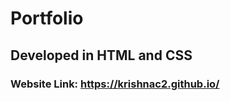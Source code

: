 # Portfolio
## Developed in HTML and CSS
### Website Link: https://krishnac2.github.io/                                                                                    
